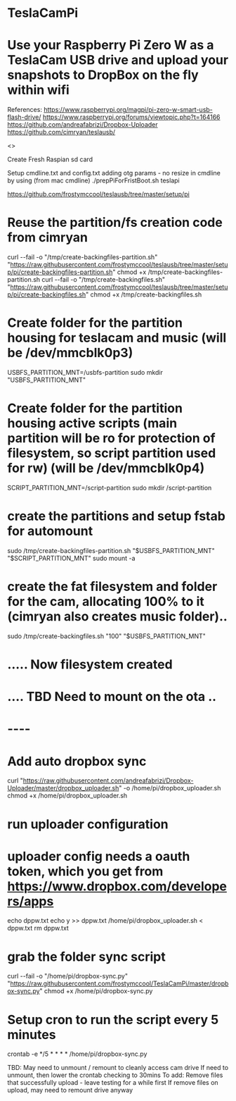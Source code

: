 # TeslaCamPi
# Use your Raspberry Pi Zero W as a TeslaCam USB drive and upload your snapshots to DropBox on the fly within wifi 

References:
https://www.raspberrypi.org/magpi/pi-zero-w-smart-usb-flash-drive/
https://www.raspberrypi.org/forums/viewtopic.php?t=164166
https://github.com/andreafabrizi/Dropbox-Uploader
https://github.com/cimryan/teslausb/


<<WIP>>

Create Fresh Raspian sd card

Setup cmdline.txt and config.txt adding otg params - no resize in cmdline by using (from mac cmdline)
./prepPiForFristBoot.sh teslapi

https://github.com/frostymccool/teslausb/tree/master/setup/pi

# Reuse the partition/fs creation code from cimryan
curl --fail -o "/tmp/create-backingfiles-partition.sh"  "https://raw.githubusercontent.com/frostymccool/teslausb/tree/master/setup/pi/create-backingfiles-partition.sh"
chmod +x /tmp/create-backingfiles-partition.sh
curl --fail -o "/tmp/create-backingfiles.sh"  "https://raw.githubusercontent.com/frostymccool/teslausb/tree/master/setup/pi/create-backingfiles.sh"
chmod +x /tmp/create-backingfiles.sh

# Create folder for the partition housing for teslacam and music (will be /dev/mmcblk0p3)
USBFS_PARTITION_MNT=/usbfs-partition
sudo mkdir "USBFS_PARTITION_MNT"
# Create folder for the partition housing active scripts (main partition will be ro for protection of filesystem, so script partition used for rw)  (will be /dev/mmcblk0p4)
SCRIPT_PARTITION_MNT=/script-partition
sudo mkdir /script-partition

# create the partitions and setup fstab for automount
sudo /tmp/create-backingfiles-partition.sh "$USBFS_PARTITION_MNT" "$SCRIPT_PARTITION_MNT"
sudo mount -a

# create the fat filesystem and folder for the cam, allocating 100% to it (cimryan also creates music folder).. 
sudo /tmp/create-backingfiles.sh "100" "$USBFS_PARTITION_MNT"

# ….. Now filesystem created

# …. TBD Need to mount on the ota ..

# ----

# Add auto dropbox sync
curl "https://raw.githubusercontent.com/andreafabrizi/Dropbox-Uploader/master/dropbox_uploader.sh" -o /home/pi/dropbox_uploader.sh
chmod +x /home/pi/dropbox_uploader.sh

# run uploader configuration
# uploader config needs a oauth token, which you get from https://www.dropbox.com/developers/apps
echo <add your oauth key here > dppw.txt
echo y >> dppw.txt
/home/pi/dropbox_uploader.sh < dppw.txt
rm dppw.txt

# grab the folder sync script
curl --fail -o "/home/pi/dropbox-sync.py"  "https://raw.githubusercontent.com/frostymccool/TeslaCamPi/master/dropbox-sync.py"
chmod +x /home/pi/dropbox-sync.py

# Setup cron to run the script every 5 minutes
crontab -e
*/5 * * * * /home/pi/dropbox-sync.py

TBD: May need to unmount / remount to cleanly access cam drive
If need to unmount, then lower the crontab checking to 30mins
To add: Remove files that successfully upload - leave testing for a while first
If remove files on upload, may need to remount drive anyway


